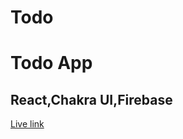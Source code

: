 # Todo
<h1>Todo App </h1>
<h2>React,Chakra UI,Firebase</h2>
<a href='https://todo-anuraggupta199418-gmailcom.vercel.app/'>Live link</a>
